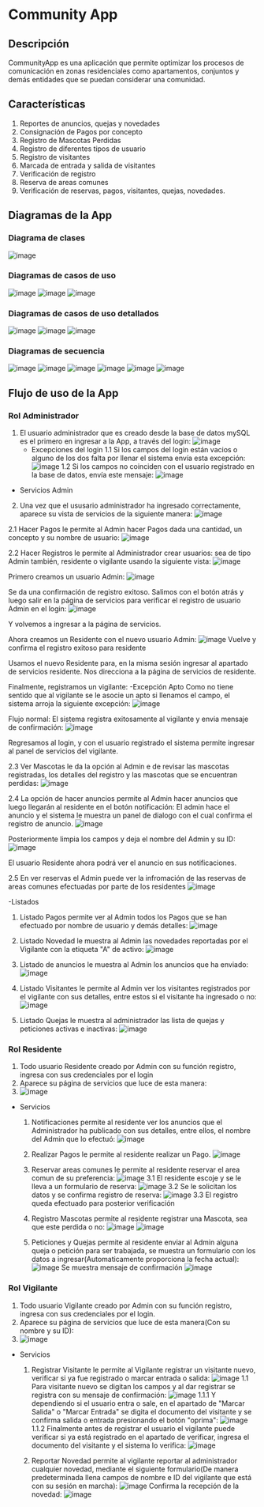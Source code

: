 # Community App
## Descripción
CommunityApp es una aplicación que permite optimizar los procesos de comunicación en zonas residenciales como apartamentos, conjuntos y demás entidades que se puedan considerar una comunidad.

## Características
1. Reportes de anuncios, quejas y novedades
2. Consignación de Pagos por concepto
3. Registro de Mascotas Perdidas
4. Registro de diferentes tipos de usuario
5. Registro de visitantes
6. Marcada de entrada y salida de visitantes
7. Verificación de registro
8. Reserva de areas comunes
9. Verificación de reservas, pagos, visitantes, quejas, novedades.

## Diagramas de la App

### Diagrama de clases
![image](https://github.com/user-attachments/assets/d7747804-d5d2-403e-b838-9bfa8e08e26c)

### Diagramas de casos de uso
![image](https://github.com/user-attachments/assets/53d0853c-f2d6-459d-b8d6-5c434362d451)
![image](https://github.com/user-attachments/assets/f40943bc-c08a-41ae-b1e8-b0b80ef4a59f)
![image](https://github.com/user-attachments/assets/eb80b42f-ab17-4853-b1dd-c77821da98b8)


### Diagramas de casos de uso detallados
![image](https://github.com/user-attachments/assets/ae41f5c4-c7e2-44c5-959a-dc0e20e8ec40)
![image](https://github.com/user-attachments/assets/614acbba-128e-4447-875b-885471fec446)
![image](https://github.com/user-attachments/assets/edf2681f-4b86-458b-8b14-db71b011e55b)



### Diagramas de secuencia
![image](https://github.com/user-attachments/assets/5f067fba-4c63-40d1-9f6b-8765962ba900)
![image](https://github.com/user-attachments/assets/86979996-8260-4501-9b5d-7e6bbb2b8f2c)
![image](https://github.com/user-attachments/assets/f8fbfb86-45a9-4350-8433-ec7d6570a263)
![image](https://github.com/user-attachments/assets/9e33ad83-89e7-4480-b6cf-9d8f1a4ef929)
![image](https://github.com/user-attachments/assets/c451f542-71ee-4228-9a7e-2b06555e54ff)
![image](https://github.com/user-attachments/assets/85bbcb60-b45c-4296-80e7-05f2371671f6)


 
## Flujo de uso de la App

### Rol Administrador
1. El usuario administrador que es creado desde la base de datos mySQL es el primero en ingresar a la App, a través del login:
   ![image](https://github.com/user-attachments/assets/0d3452ab-3636-483c-a53e-9bdbcd913e5c)
    - Excepciones del login
        1.1 Si los campos del login están vacios o alguno de los dos falta por llenar el sistema envía esta excepción:
        ![image](https://github.com/user-attachments/assets/ed025c29-328c-4bcc-bd0d-cf5998fec862)
        1.2 Si los campos no coinciden con el usuario registrado en la base de datos, envía este mensaje:
        ![image](https://github.com/user-attachments/assets/2df81b78-d295-489d-8bcd-b3766f20c2e6)

- Servicios Admin
2. Una vez que el ususario administrador ha ingresado correctamente, aparece su vista de servicios de la siguiente manera:
   ![image](https://github.com/user-attachments/assets/0172b6ad-2c8d-4a84-b40a-0f76ef89f767)
  
  2.1 Hacer Pagos le permite al Admin hacer Pagos dada una cantidad, un concepto y su nombre de usuario:
  ![image](https://github.com/user-attachments/assets/57baa085-6a4d-4de8-9c3a-57a85b574e1d)

  2.2 Hacer Registros le permite al Administrador crear usuarios: sea de tipo Admin también, residente o vigilante usando la siguiente vista:
  ![image](https://github.com/user-attachments/assets/5e463233-833d-43e7-aac9-b6d68f3ebbf8)
  
  Primero creamos un usuario Admin:
  ![image](https://github.com/user-attachments/assets/0c04c0b0-92d0-4adb-90c3-f173b77bcba1)
  
  Se da una confirmación de registro exitoso. Salimos con el botón atrás y luego salir en la página de servicios para verificar el registro de usuario Admin en el login:
  ![image](https://github.com/user-attachments/assets/03a397b1-c935-48eb-8121-8bcf4e60c0a9)

  Y volvemos a ingresar a la página de servicios.

  Ahora creamos un Residente con el nuevo usuario Admin:
  ![image](https://github.com/user-attachments/assets/260954dc-1fda-4d42-9499-0cb33fe56895)
  Vuelve y confirma el registro exitoso para residente

  Usamos el nuevo Residente para, en la misma sesión ingresar al apartado de servicios residente. Nos direcciona a la página de servicios de residente.

  Finalmente, registramos un vigilante:
     -Excepción Apto
     Como no tiene sentido que al vigilante se le asocie un apto si llenamos el campo, el sistema arroja la siguiente excepción:
  ![image](https://github.com/user-attachments/assets/7e6f5308-c5c7-4e36-ad22-d4a6fd1e6d8d)


  Flujo normal: El sistema  registra exitosamente al vigilante y envia mensaje de confirmación:
  ![image](https://github.com/user-attachments/assets/faed272f-4e8b-416d-baa5-d020ed6f1fcd)

  Regresamos al login, y con el usuario registrado el sistema permite ingresar al panel de servicios del vigilante.


  2.3 Ver Mascotas le da la opción al Admin e de revisar las mascotas registradas, los detalles del registro y las mascotas que se encuentran perdidas:
  ![image](https://github.com/user-attachments/assets/42f2496e-d966-4686-93bd-39a04d512bb5)



  2.4 La opción de hacer anuncios permite al Admin hacer anuncios que luego llegarán al residente en el botón notificación:
  El admin hace el anuncio y el sistema le muestra un panel de dialogo con el cual confirma el registro de anuncio.
  ![image](https://github.com/user-attachments/assets/d2558753-b98f-43f1-9fcc-168ece509bba)

  Posteriormente limpia los campos y deja el nombre del Admin y su ID:
  ![image](https://github.com/user-attachments/assets/57fea268-34ef-4e09-b058-7d7a53f99cee)

  El usuario Residente ahora podrá ver el anuncio en sus notificaciones.

  2.5 En ver reservas el Admin puede ver la infromación de las reservas de areas comunes efectuadas por parte de los residentes 
   ![image](https://github.com/user-attachments/assets/0e76c04b-fd23-49c0-a9ad-2b029bc6ba9c)
  

  -Listados

  1. Listado Pagos permite ver al Admin todos los Pagos que se han efectuado por nombre de usuario y demás detalles:
     ![image](https://github.com/user-attachments/assets/2c207d22-0421-4506-87e0-623f00c0b782)

  2. Listado Novedad le muestra al Admin las novedades reportadas por el Vigilante con la etiqueta "A" de activo:
   ![image](https://github.com/user-attachments/assets/ce5e4b5a-ac64-40da-b180-76c31ee56512)

  3. Listado de anuncios le muestra al Admin los anuncios que ha enviado:
  ![image](https://github.com/user-attachments/assets/00777089-e00a-48fc-91f0-a47a95e95517)

  4. Listado Visitantes le permite al Admin ver los visitantes registrados por el vigilante con sus detalles, entre estos si el visitante ha ingresado o no:
  ![image](https://github.com/user-attachments/assets/08e06144-78af-4d13-975b-a3dc57c0e00d)

 
  6. Listado Quejas le muestra al administrador las lista de quejas y peticiones activas e inactivas:
  ![image](https://github.com/user-attachments/assets/baca4781-5132-4604-9dd8-e45d497a7ce8)


### Rol Residente
1. Todo usuario Residente creado por Admin con su función registro, ingresa con sus credenciales por el login
2. Aparece su página de servicios que luce de esta manera:
3. ![image](https://github.com/user-attachments/assets/8d3f6d7d-e338-4344-b0f5-d8e9154d8622)
- Servicios
     1. Notificaciones permite al residente ver los anuncios que el Administrador ha publicado con sus detalles, entre ellos, el nombre del Admin que lo efectuó:
     ![image](https://github.com/user-attachments/assets/7246ed75-195a-4f52-ab9f-a1195d356236)

     2. Realizar Pagos le permite al residente realizar un Pago.
    ![image](https://github.com/user-attachments/assets/2274cbb8-92e2-44f7-a8ab-185b9ff7b40b)

     3. Reservar areas comunes le permite al residente reservar el area comun de su preferencia:
     ![image](https://github.com/user-attachments/assets/66f7427e-a30a-472c-b11c-5f00108c2558)
         3.1 El residente escoje y se le lleva a un formulario de reserva:
        ![image](https://github.com/user-attachments/assets/ad5493f3-e463-41f8-a368-c21639ae779b)
         3.2 Se le solicitan los datos y se confirma registro de reserva:
        ![image](https://github.com/user-attachments/assets/8f1d4baf-d6a7-45ad-b273-b8f858129d74)
        3.3 El registro queda efectuado para posterior verificación

    4. Registro Mascotas permite al residente registrar una Mascota, sea que este perdida o no:
   ![image](https://github.com/user-attachments/assets/1076b520-3f45-4388-89ff-77cb1d642615)
![image](https://github.com/user-attachments/assets/bf719158-f213-4503-bebb-bc0685926091)

   5. Peticiones y Quejas permite al residente enviar al Admin alguna queja o petición para ser trabajada, se muestra un formulario con los datos a ingresar(Automaticamente proporciona la fecha actual):
  ![image](https://github.com/user-attachments/assets/b8a4094d-f72b-44d6-a78a-eaadc48549a0)
   Se muestra mensaje de confirmación
   ![image](https://github.com/user-attachments/assets/a07ade77-efea-444b-85d1-f424ad74ab08)


### Rol Vigilante
1. Todo usuario Vigilante creado por Admin con su función registro, ingresa con sus credenciales por el login.
2. Aparece su página de servicios que luce de esta manera(Con su nombre y su ID):
3. ![image](https://github.com/user-attachments/assets/a32a6597-6bf0-4ba6-ae2d-cc7497ca64d5)

- Servicios
  1. Registrar Visitante le permite al Vigilante registrar un visitante nuevo, verificar si ya fue registrado o marcar entrada o salida:
  ![image](https://github.com/user-attachments/assets/06407f20-210e-46b5-9f0b-8b706e1e32ba)
  1.1 Para visitante nuevo se digitan los campos y al dar registrar se registra con su mensaje de confirmación:
     ![image](https://github.com/user-attachments/assets/fbe29ae5-943f-4175-b25c-a48a0d5f29c1)
     1.1.1 Y dependiendo si el usuario entra o sale, en el apartado de "Marcar Salida" o "Marcar Entrada" se digita el documento del visitante y se confirma salida o entrada presionando el botón "oprima":
     ![image](https://github.com/user-attachments/assets/3d0851ad-71f7-4f76-ad7f-6cd8e416082b)
   1.1.2 Finalmente antes de registrar el usuario el vigilante puede verificar si ya está registrado en el apartado de verificar, ingresa el documento del visitante y el sistema lo verifica:
     ![image](https://github.com/user-attachments/assets/ee1bb65a-6c83-49b3-aaa2-f7361ad7b1a6)

  2. Reportar Novedad permite al vigilante reportar al administrador cualquier novedad, mediante el siguiente formulario(De manera predeterminada llena campos de nombre e ID del vigilante que está con su sesión en marcha):
  ![image](https://github.com/user-attachments/assets/545c2e1c-3ca4-4cf1-a8bb-4dcf872ad47f)
Confirma la recepción de la novedad:
![image](https://github.com/user-attachments/assets/b82d329a-4722-4a35-9daf-062ece79c5c0)


     



      



      


   



        


        


     







  

  



  

  
  


  

  


   


         


